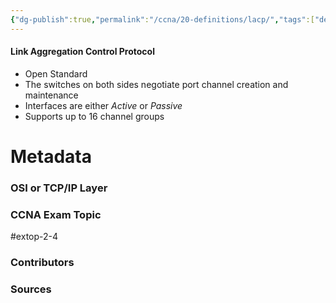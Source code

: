 ```yaml
---
{"dg-publish":true,"permalink":"/ccna/20-definitions/lacp/","tags":["defs_ccna"],"created":"2023-11-04T12:45:23.000-07:00","updated":"2024-01-10T11:34:13.038-08:00"}
---
```


#### Link Aggregation Control Protocol
- Open Standard
- The switches on both sides negotiate port channel creation and maintenance
- Interfaces are either *Active* or *Passive*
- Supports up to 16 channel groups

# Metadata
### OSI or TCP/IP Layer

### CCNA Exam Topic
#extop-2-4 
### Contributors

### Sources
